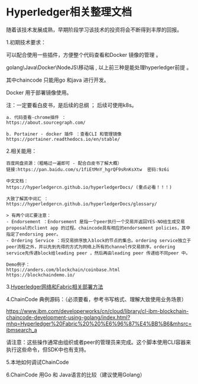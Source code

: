 # Hyperledger相关整理文档 #

随着该技术发展成熟，早期阶段学习该技术的投资将会不断得到丰厚的回报。  

1.初期技术要求：  
  
  可以配合使用一些插件，方便整个代码查看和Docker 镜像的管理 。  

  golang\Java\Docker\NodeJS\移动端 , 以上前三种是能处理hyperledger前提 。  

  其中chaincode 只能用go 和java 进行开发。  
  
  Docker 用于部署镜像使用。  
  
  注：一定要看白皮书，是后续的总纲 ； 后续可使用k8s。  
  ```
  a. 代码查看-chrome插件 ：  
  https://about.sourcegraph.com/  

  b. Portainer - docker 插件 ：查看CLI 和管理镜像  
  https://portainer.readthedocs.io/en/stable/  
  ```
  
2.相关能用：  

```
百度网盘资源：（粗略过一遍即可 - 配合白皮书了解大概）  
链接:https://pan.baidu.com/s/1fiEtMnY_hgrQF9sRnKsXtw  密码:9z6i

中文文档：  
https://hyperledgercn.github.io/hyperledgerDocs/ (重点必看！！！)

大致了解其中词汇 ：  
https://hyperledgercn.github.io/hyperledgerDocs/glossary/  

> 有两个词汇要注意：
- Endorsement ：Endorsement 是指一个peer执行一个交易并返回YES-NO给生成交易proposal的client app 的过程。chaincode具有相应的endorsement policies，其中指定了endorsing peer。
- Ordering Service ：将交易排序放入block的节点的集合。ordering service独立于peer流程之外，并以先到先得的方式为网络上所有的channel作交易排序。ordering service先传递block给leading peer ，然后再由leading peer 传递给不同peer 中。

Demo例子：  
https://anders.com/blockchain/coinbase.html  
https://blockchaindemo.io/  
```

3.[Hyperledger网络和Fabric相关部署方法](https://github.com/Mileworks/Hyperledger-Fabric-init/tree/master/1.创建Fabric网络)

4.ChainCode 典例源码：（必须要看，参考书写格式、理解大致使用业务场景）  

https://www.ibm.com/developerworks/cn/cloud/library/cl-ibm-blockchain-chaincode-development-using-golang/index.html?mhq=Hyperledger%20Fabric%20%20%E6%96%87%E4%BB%B6&mhsrc=ibmsearch_a

请注意：这些操作通常由组织或者peer的管理员来完成。这个脚本使用CLI容器来执行这些命令，但SDK中也有支持。

5.本地如何调试ChainCode  

6.ChainCode 用Go 和 Java语言的比较（建议使用Golang）  
